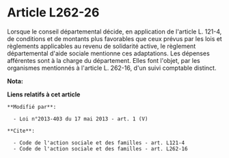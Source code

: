 # Article L262-26

Lorsque le conseil départemental décide, en application de l'article L. 121-4, de conditions et de montants plus favorables
que ceux prévus par les lois et règlements applicables au revenu de solidarité active, le règlement départemental d'aide
sociale mentionne ces adaptations. Les dépenses afférentes sont à la charge du département. Elles font l'objet, par les
organismes mentionnés à l'article L. 262-16, d'un suivi comptable distinct.

**Nota:**



**Liens relatifs à cet article**

	**Modifié par**:

	  - Loi n°2013-403 du 17 mai 2013 - art. 1 (V)

	**Cite**:

	  - Code de l'action sociale et des familles - art. L121-4
	  - Code de l'action sociale et des familles - art. L262-16
